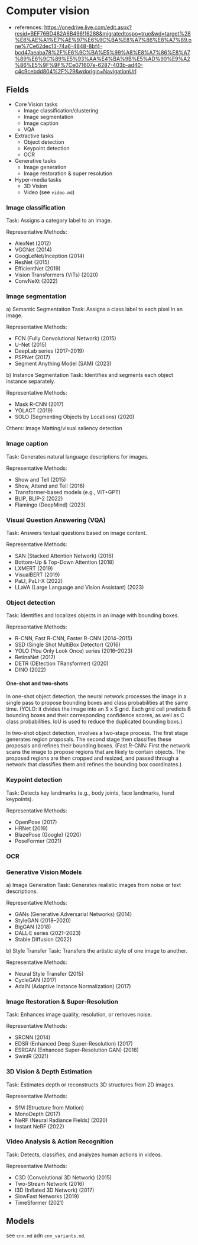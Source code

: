 # Computer vision

- references: https://onedrive.live.com/edit.aspx?resid=BEF76BD482A6B496!16288&migratedtospo=true&wd=target%28%E8%AE%A1%E7%AE%97%E6%9C%BA%E8%A7%86%E8%A7%89.one%7Ce62dec13-74a6-4848-8bf4-bcd47aeaba78%2F%E6%9C%BA%E5%99%A8%E8%A7%86%E8%A7%89%E6%9C%89%E5%93%AA%E4%BA%9B%E5%AD%90%E9%A2%86%E5%9F%9F%7Ce071607e-6287-403b-ad40-c4c9cebdd804%2F%29&wdorigin=NavigationUrl

## Fields

- Core Vision tasks
    - Image classification/clustering
    - Image segmentation
    - Image caption
    - VQA
- Extractive tasks
    - Object detection
    - Keypoint detection
    - OCR
- Generative tasks
    - Image generation
    - Image restoration & super resolution
- Hyper-media tasks
    - 3D Vision
    - Video (see `video.md`)

### Image classification
Task: Assigns a category label to an image.

Representative Methods:
- AlexNet (2012)
- VGGNet (2014)
- GoogLeNet/Inception (2014)
- ResNet (2015)
- EfficientNet (2019)
- Vision Transformers (ViTs) (2020)
- ConvNeXt (2022)


### Image segmentation
a) Semantic Segmentation
Task: Assigns a class label to each pixel in an image.

Representative Methods:
- FCN (Fully Convolutional Network) (2015)
- U-Net (2015)
- DeepLab series (2017–2019)
- PSPNet (2017)
- Segment Anything Model (SAM) (2023)

b) Instance Segmentation
Task: Identifies and segments each object instance separately.

Representative Methods:
- Mask R-CNN (2017)
- YOLACT (2019)
- SOLO (Segmenting Objects by Locations) (2020)

Others: Image Matting/visual saliency detection

### Image caption
Task: Generates natural language descriptions for images.

Representative Methods:
- Show and Tell (2015)
- Show, Attend and Tell (2016)
- Transformer-based models (e.g., ViT+GPT)
- BLIP, BLIP-2 (2022)
- Flamingo (DeepMind) (2023)

### Visual Question Answering (VQA)
Task: Answers textual questions based on image content.

Representative Methods:
- SAN (Stacked Attention Network) (2016)
- Bottom-Up & Top-Down Attention (2018)
- LXMERT (2019)
- VisualBERT (2019)
- PaLI, PaLI-X (2022)
- LLaVA (Large Language and Vision Assistant) (2023)

### Object detection

Task: Identifies and localizes objects in an image with bounding boxes.

Representative Methods:
- R-CNN, Fast R-CNN, Faster R-CNN (2014–2015)
- SSD (Single Shot MultiBox Detector) (2016)
- YOLO (You Only Look Once) series (2016–2023)
- RetinaNet (2017)
- DETR (DEtection TRansformer) (2020)
- DINO (2022)

#### One-shot and two-shots
In one-shot object detection, the neural network processes the image in a single pass to propose bounding boxes and class probabilities at the same time. 
(YOLO: it divides the image into an S x S grid. Each grid cell predicts B bounding boxes and their corresponding confidence scores, as well as C class probabilities. IoU is used to reduce the duplicated bounding boxs.)

In two-shot object detection, involves a two-stage process. The first stage generates region proposals. The second stage then classifies these proposals and refines their bounding boxes.
(Fast R-CNN: First the network scans the image to propose regions that are likely to contain objects. The proposed regions are then cropped and resized, and passed through a network that classifies them and refines the bounding box coordinates.)

### Keypoint detection
Task: Detects key landmarks (e.g., body joints, face landmarks, hand keypoints).

Representative Methods:
- OpenPose (2017)
- HRNet (2019)
- BlazePose (Google) (2020)
- PoseFormer (2021)


### OCR

### Generative Vision Models
a) Image Generation
Task: Generates realistic images from noise or text descriptions.

Representative Methods:
- GANs (Generative Adversarial Networks) (2014)
- StyleGAN (2018–2020)
- BigGAN (2018)
- DALL·E series (2021–2023)
- Stable Diffusion (2022)

b) Style Transfer
Task: Transfers the artistic style of one image to another.

Representative Methods:
- Neural Style Transfer (2015)
- CycleGAN (2017)
- AdaIN (Adaptive Instance Normalization) (2017)

### Image Restoration & Super-Resolution 
Task: Enhances image quality, resolution, or removes noise.

Representative Methods:
- SRCNN (2014)
- EDSR (Enhanced Deep Super-Resolution) (2017)
- ESRGAN (Enhanced Super-Resolution GAN) (2018)
- SwinIR (2021)

### 3D Vision & Depth Estimation
Task: Estimates depth or reconstructs 3D structures from 2D images.

Representative Methods:
- SfM (Structure from Motion)
- MonoDepth (2017)
- NeRF (Neural Radiance Fields) (2020)
- Instant NeRF (2022)

### Video Analysis & Action Recognition
Task: Detects, classifies, and analyzes human actions in videos.

Representative Methods:
- C3D (Convolutional 3D Network) (2015)
- Two-Stream Network (2016)
- I3D (Inflated 3D Network) (2017)
- SlowFast Networks (2019)
- TimeSformer (2021)

## Models

see `cnn.md` adn `cnn_variants.md`.